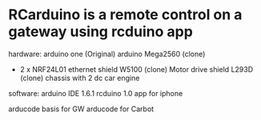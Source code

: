 # RCarduino is a remote control on a gateway using rcduino app

hardware:
arduino one (Original)
arduino Mega2560 (clone)
+ 2 x NRF24L01
ethernet shield W5100 (clone)
Motor drive shield L293D (clone)
chassis with 2 dc car engine

software:
arduino IDE 1.6.1
rcduino 1.0 app for iphone

arducode basis for GW
arducode for Carbot
 

